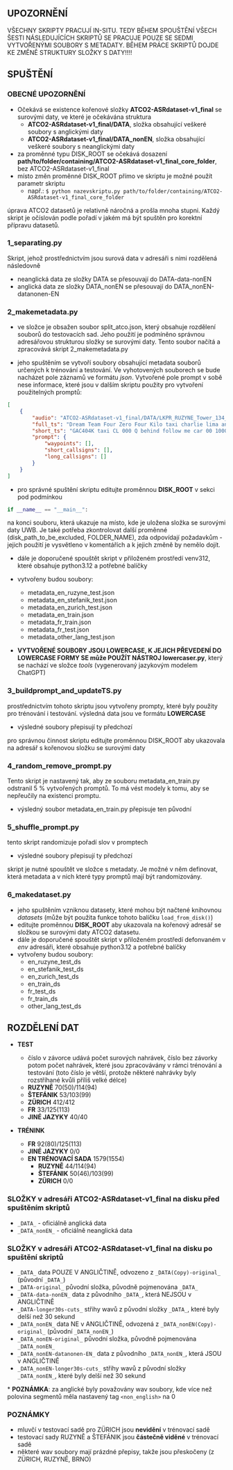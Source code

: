  

## UPOZORNĚNÍ

VŠECHNY SKRIPTY PRACUJÍ IN-SITU. TEDY BĚHEM SPOUŠTĚNÍ VŠECH ŠESTI NÁSLEDUJÍCÍCH SKRIPTŮ SE PRACUJE POUZE SE SEDMI VYTVOŘENÝMI SOUBORY S METADATY. BĚHEM PRÁCE SKRIPTŮ DOJDE KE ZMĚNĚ STRUKTURY SLOŽKY S DATY!!!!

## SPUŠTĚNÍ
### OBECNÉ UPOZORNĚNÍ
- Očekává se existence kořenové složky **ATCO2-ASRdataset-v1_final** se surovými daty, ve které je očekávána struktura
    - **ATCO2-ASRdataset-v1_final/DATA**, složka obsahující veškeré soubory s anglickými daty
    - **ATCO2-ASRdataset-v1_final/DATA_nonEN**, složka obsahující veškeré soubory s neanglickými daty  
- za proměnné typu DISK_ROOT se očekává dosazení **path/to/folder/containing/ATCO2-ASRdataset-v1_final_core_folder**, bez ATCO2-ASRdataset-v1_final
- místo změn proměnné DISK_ROOT přímo ve skriptu je možné použít parametr skriptu
    - např.: `$ python nazevskriptu.py path/to/folder/containing/ATCO2-ASRdataset-v1_final_core_folder` 


úprava ATCO2 datasetů je relativně náročná a prošla mnoha stupni. Každý skript je očíslován podle pořadí v jakém má být spuštěn pro korektní přípravu datasetů.

### 1_separating.py

Skript, jehož prostřednictvím jsou surová data v adresáři s nimi rozdělená následovně

-   neanglická data ze složky DATA se přesouvají do DATA-data-nonEN
-   anglická data ze složky DATA_nonEN se přesouvají do DATA_nonEN-datanonen-EN

### 2_makemetadata.py

- ve složce je obsažen soubor split_atco.json, který obsahuje rozdělení souborů do testovacích sad. Jeho použití je podmíněno správnou adresářovou strukturou složky se surovými daty. Tento soubor načítá a zpracovává skript 2_makemetadata.py

-   jeho spuštěním se vytvoří soubory obsahující metadata souborů určených k trénování a testování. Ve vyhotovených souborech se bude nacházet pole záznamů ve formátu _json_. Vytvořené pole prompt v sobě nese informace, které jsou v dalším skriptu použity pro vytvoření použitelných promptů:

```json
[
	{
		"audio": "ATCO2-ASRdataset-v1_final/DATA/LKPR_RUZYNE_Tower_134_560MHz_20201026_143955.wav",
		"full_ts": "Dream Team Four Zero Four Kilo taxi charlie lima and quebec    behind follow me car    to stand Sierra three",
		"short_ts": "GAC404K taxi CL 000 Q behind follow me car 00 1000 S 3",
		"prompt": {
			"waypoints": [],
			"short_callsigns": [],
			"long_callsigns": []
		}
	}
]
```

-   pro správné spuštění skriptu editujte proměnnou **DISK_ROOT** v sekci pod podmínkou

```python
if __name__ == "__main__":
```

na konci souboru, která ukazuje na místo, kde je uložena složka se surovými daty UWB. Je také potřeba zkontrolovat další proměnné (disk_path_to_be_excluded, FOLDER_NAME), zda odpovídají požadavkům - jejich použití je vysvětleno v komentářích a k jejich změně by nemělo dojít.

-   dále je doporučené spouštět skript v přiloženém prostředí venv312, které obsahuje python3.12 a potřebné balíčky
-   vytvořeny budou soubory:
    -   metadata_en_ruzyne_test.json
    -   metadata_en_stefanik_test.json
    -   metadata_en_zurich_test.json
    -   metadata_en_train.json
    -   metadata_fr_train.json
    -   metadata_fr_test.json
    -   metadata_other_lang_test.json

-   **VYTVOŘENÉ SOUBORY JSOU LOWERCASE, K JEJICH PŘEVEDENÍ DO LOWERCASE FORMY SE může POUŽÍT NÁSTROJ lowercaser.py**, který se nachází ve složce _tools_ (vygenerovaný jazykovým modelem ChatGPT)

### 3_buildprompt_and_updateTS.py
prostřednictvím tohoto skriptu jsou vytvořeny prompty, které byly použity pro trénování i testování. výsledná data jsou ve formátu **LOWERCASE**
- výsledné soubory přepisují ty předchozí

pro správnou činnost skriptu editujte proměnnou DISK_ROOT aby ukazovala na adresář s kořenovou složku se surovými daty

### 4_random_remove_prompt.py
Tento skript je nastavený tak, aby ze souboru metadata_en_train.py odstranil 5 % vytvořených promptů. To má vést modely k tomu, aby se nepřeučily na existenci promptu.
- výsledný soubor metadata_en_train.py přepisuje ten původní

### 5_shuffle_prompt.py
tento skript randomizuje pořadí slov v promptech 
- výsledné soubory přepisují ty předchozí

skript je nutné spouštět ve složce s metadaty. Je možné v něm definovat, která metadata a v nich které typy promptů mají být randomizovány.

### 6_makedataset.py

-   jeho spuštěním vzniknou datasety, které mohou být načtené knihovnou _datasets_ (může být použita funkce tohoto balíčku `load_from_disk()`)
-   editujte proměnnou **DISK_ROOT** aby ukazovala na kořenový adresář se složkou se surovými daty ATCO2 datasetu.
-   dále je doporučené spouštět skript v přiloženém prostředí defonvaném v *env* adresáři, které obsahuje python3.12 a potřebné balíčky
-   vytvořeny budou soubory:
    -   en_ruzyne_test_ds
    -   en_stefanik_test_ds
    -   en_zurich_test_ds
    -   en_train_ds
    -   fr_test_ds
    -   fr_train_ds
    -   other_lang_test_ds

## ROZDĚLENÍ DAT

-   **TEST**
    -   číslo v závorce udává počet surových nahrávek, číslo bez závorky potom počet nahrávek, které jsou zpracovávány v rámci trénování a testování (toto číslo je větší, protože některé nahrávky byly rozstříhané kvůli příliš velké délce)
    -   **RUZYNĚ** 70(50)/114(94)
    -   **ŠTEFÁNIK** 53/103(99)
    -   **ZÜRICH** 412/412 
    -   **FR** 33/125(113)
    -   **JINÉ JAZYKY** 40/40

-   **TRÉNINK**
    -   **FR** 92(80)/125(113)
    -   **JINÉ JAZYKY** 0/0
    -   **EN TRÉNOVACÍ SADA** 1579(1554)
        -   **RUZYNĚ** 44/114(94)
        -   **ŠTEFÁNIK** 50(46)/103(99)
        -   **ZÜRICH** 0/0

### SLOŽKY v adresáři ATCO2-ASRdataset-v1_final na disku před spuštěním skriptů
-   `_DATA_` - oficiálně anglická data
-   `_DATA_nonEN_` - oficiálně neanglická data

### SLOŽKY v adresáři ATCO2-ASRdataset-v1_final na disku po spuštění skriptů

-   `_DATA_` data POUZE V ANGLIČTINĚ, odvozeno z `_DATA(Copy)-original_` (původní `_DATA_`)
-   `_DATA-original_` původní složka, původně pojmenována `_DATA_`
-   `_DATA-data-nonEN_` data z původního `_DATA_`, která NEJSOU v ANGLIČTINĚ
-   `_DATA-longer30s-cuts_` střihy wavů z původní složky `_DATA_`, které byly delší než 30 sekund
-   `_DATA_nonEN_` data NE v ANGLIČTINĚ, odvozená z `_DATA_nonEN(Copy)-original_` (původní `_DATA_nonEN_`)
-   `_DATA_nonEN-original_` původní složka, původně pojmenována `_DATA_nonEN_`
-   `_DATA_nonEN-datanonen-EN_` data z původního `_DATA_nonEN_`, která JSOU v ANGLIČTINĚ
-   `_DATA_nonEN-longer30s-cuts_` střihy wavů z původní složky `_DATA_nonEN_`, které byly delší než 30 sekund

\* **POZNÁMKA**: za anglické byly považovány wav soubory, kde více než polovina segmentů měla nastavený tag `<non_english>` na 0

### POZNÁMKY

-   mluvčí v testovací sadě pro ZÜRICH jsou **nevidění** v trénovací sadě
-   testovací sady RUZYNĚ a ŠTEFÁNIK jsou **částečně viděné** v trénovací sadě
-   některé wav soubory mají prázdné přepisy, takže jsou přeskočeny (z ZÜRICH, RUZYNĚ, BRNO)
